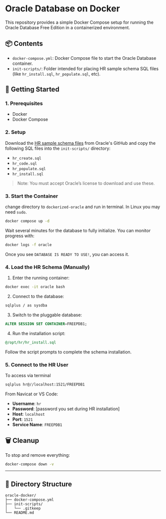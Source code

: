 # Oracle Database on Docker

This repository provides a simple Docker Compose setup for running the Oracle Database Free Edition in a containerized environment.

## 📦 Contents

- `docker-compose.yml`: Docker Compose file to start the Oracle Database container.
- `init-scripts/`: Folder intended for placing HR sample schema SQL files (like `hr_install.sql`, `hr_populate.sql`, etc).

## 🚀 Getting Started

### 1. Prerequisites

- Docker
- Docker Compose

### 2. Setup

Download the [HR sample schema files](https://github.com/oracle/db-sample-schemas) from Oracle's GitHub and copy the following SQL files into the `init-scripts/` directory:

- `hr_create.sql`
- `hr_code.sql`
- `hr_populate.sql`
- `hr_install.sql`

> Note: You must accept Oracle’s license to download and use these.

### 3. Start the Container
change directory to `dockerized-oracle` and run in terminal. In Linux you may need `sudo`. 
```bash
docker compose up -d
```

Wait several minutes for the database to fully initialize. You can monitor progress with:

```bash
docker logs -f oracle
```

Once you see `DATABASE IS READY TO USE!`, you can access it.

### 4. Load the HR Schema (Manually)

1. Enter the running container:

```bash
docker exec -it oracle bash
```

2. Connect to the database:

```bash
sqlplus / as sysdba
```

3. Switch to the pluggable database:

```sql
ALTER SESSION SET CONTAINER=FREEPDB1;
```

4. Run the installation script:

```sql
@/opt/hr/hr_install.sql
```

Follow the script prompts to complete the schema installation.

### 5. Connect to the HR User
To access via terminal 
```bash
sqlplus hr@//localhost:1521/FREEPDB1
```

From Navicat or VS Code:

- **Username**: `hr`
- **Password**: [password you set during HR installation]
- **Host**: `localhost`
- **Port**: `1521`
- **Service Name**: `FREEPDB1`

## 🗑️ Cleanup

To stop and remove everything:

```bash
docker-compose down -v
```

---

## 📁 Directory Structure

```
oracle-docker/
├── docker-compose.yml
├── init-scripts/
│   └── .gitkeep
└── README.md
```
